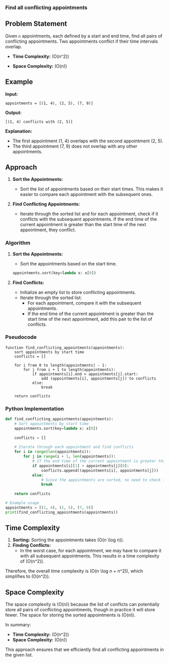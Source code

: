 ### Find all conflicting appointments

## Problem Statement

Given `n` appointments, each defined by a start and end time, find all pairs of conflicting appointments. Two appointments conflict if their time intervals overlap.

- **Time Complexity:** \(O(n^2)\)

- **Space Complexity:** \(O(n)\)

## Example

**Input:**

```
appointments = [(1, 4), (2, 5), (7, 9)]
```

**Output:**

```
[(1, 4) conflicts with (2, 5)]
```

**Explanation:**

- The first appointment (1, 4) overlaps with the second appointment (2, 5).
- The third appointment (7, 9) does not overlap with any other appointments.

## Approach

1. **Sort the Appointments:**
   - Sort the list of appointments based on their start times. This makes it easier to compare each appointment with the subsequent ones.
   
2. **Find Conflicting Appointments:**
   - Iterate through the sorted list and for each appointment, check if it conflicts with the subsequent appointments. If the end time of the current appointment is greater than the start time of the next appointment, they conflict.

### Algorithm

1. **Sort the Appointments:**
   - Sort the appointments based on the start time.
   
   ```python
   appointments.sort(key=lambda x: x[0])
   ```
   
2. **Find Conflicts:**
   - Initialize an empty list to store conflicting appointments.
   - Iterate through the sorted list:
     - For each appointment, compare it with the subsequent appointments.
     - If the end time of the current appointment is greater than the start time of the next appointment, add this pair to the list of conflicts.

### Pseudocode

```
function find_conflicting_appointments(appointments):
    sort appointments by start time
    conflicts = []
    
    for i from 0 to length(appointments) - 1:
        for j from i + 1 to length(appointments):
            if appointments[i].end > appointments[j].start:
                add (appointments[i], appointments[j]) to conflicts
            else:
                break
    
    return conflicts
```

### Python Implementation

```python
def find_conflicting_appointments(appointments):
    # Sort appointments by start time
    appointments.sort(key=lambda x: x[0])
    
    conflicts = []
    
    # Iterate through each appointment and find conflicts
    for i in range(len(appointments)):
        for j in range(i + 1, len(appointments)):
            # If the end time of the current appointment is greater than the start time of the next
            if appointments[i][1] > appointments[j][0]:
                conflicts.append((appointments[i], appointments[j]))
            else:
                # Since the appointments are sorted, no need to check further
                break
    
    return conflicts

# Example usage
appointments = [(1, 4), (2, 5), (7, 9)]
print(find_conflicting_appointments(appointments))
```

## Time Complexity

1. **Sorting:** Sorting the appointments takes \(O(n \log n)\).
2. **Finding Conflicts:** 
   - In the worst case, for each appointment, we may have to compare it with all subsequent appointments. This results in a time complexity of \(O(n^2)\).

Therefore, the overall time complexity is \(O(n \log n + n^2)\), which simplifies to \(O(n^2)\).

## Space Complexity

The space complexity is \(O(n)\) because the list of conflicts can potentially store all pairs of conflicting appointments, though in practice it will store fewer. The space for storing the sorted appointments is \(O(n)\).

In summary:

- **Time Complexity:** \(O(n^2)\)
- **Space Complexity:** \(O(n)\)

This approach ensures that we efficiently find all conflicting appointments in the given list.